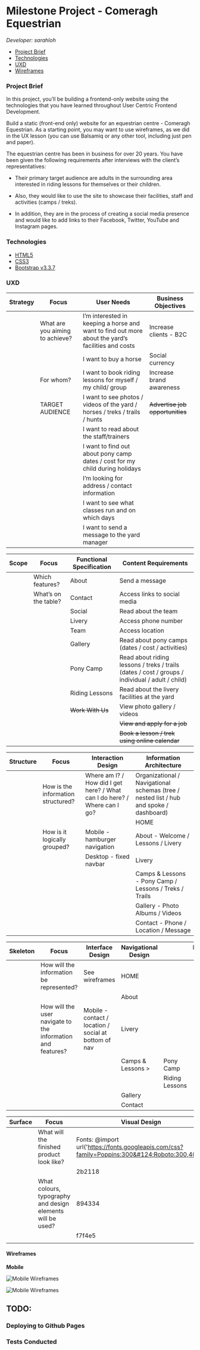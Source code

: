 # Milestone Project - Comeragh Equestrian

*Developer: sarahloh*

- [Project Brief](#project-brief)
- [Technologies](#technologies)
- [UXD](#uxd)
- [Wireframes](#wireframes)

### Project Brief

In this project, you’ll be building a frontend-only website using the technologies that you have learned throughout User Centric Frontend Development.

Build a static (front-end only) website for an equestrian centre - Comeragh Equestrian. As a starting point, you may want to use wireframes, as we did in the UX lesson (you can use Balsamiq or any other tool, including just pen and paper).

The equestrian centre has been in business for over 20 years. You have been given the following requirements after interviews with the client’s representatives:

- Their primary target audience are adults in the surrounding area interested in riding lessons for themselves or their children.

- Also, they would like to use the site to showcase their facilities, staff and activities (camps / treks).

- In addition, they are in the process of creating a social media presence and would like to add links to their Facebook, Twitter, YouTube and Instagram pages. 


### Technologies

- [HTML5](https://developer.mozilla.org/en-US/docs/Web/Guide/HTML/HTML5)
- [CSS3](https://developer.mozilla.org/en-US/docs/Web/CSS/CSS3)
- [Bootstrap v3.3.7](https://getbootstrap.com/docs/3.3/)


### UXD

| Strategy  | Focus                                                       | User Needs                                                                                        | Business Objectives                                                                             |
|-----------|-------------------------------------------------------------|---------------------------------------------------------------------------------------------------|-------------------------------------------------------------------------------------------------|
|           | What are you aiming to achieve?                             | I’m interested in keeping a horse and want to find out more about the yard’s facilities and costs | Increase clients - B2C                                                                          |
|           |                                                             | I want to buy a horse                                                                             | Social currency                                                                                 |
|           | For whom?                                                   | I want to book riding lessons for myself / my child/ group                                        | Increase brand awareness                                                                        |
|           | TARGET AUDIENCE                                             | I want to see photos / videos of the yard / horses / treks / trails / hunts                       | ~~Advertise job opportunities~~                                                                 |
|           |                                                             | I want to read about the staff/trainers                                                           |                                                                                                 |
|           |                                                             | I want to find out about pony camp dates / cost for my child during holidays                      |                                                                                                 |
|           |                                                             | I’m looking for address / contact information                                                     |                                                                                                 |
|           |                                                             | I want to see what classes run and on which days                                                  |                                                                                                 |
|           |                                                             | I want to send a message to the yard manager                                                      |                                                                                                 |                    

| Scope     | Focus                                                       | Functional Specification                                                                          | Content Requirements                                                                            |
|-----------|-------------------------------------------------------------|---------------------------------------------------------------------------------------------------|-------------------------------------------------------------------------------------------------|
|           | Which features?                                             | About                                                                                             | Send a message                                                                                  |                    
|           | What’s on the table?                                        | Contact                                                                                           | Access links to social media                                                                    |                    
|           |                                                             | Social                                                                                            | Read about the team                                                                             |                    
|           |                                                             | Livery                                                                                            | Access phone number                                                                             |                   
|           |                                                             | Team                                                                                              | Access location                                                                                 |                    
|           |                                                             | Gallery                                                                                           | Read about pony camps (dates / cost / activities)                                               |                    
|           |                                                             | Pony Camp                                                                                         | Read about riding lessons / treks / trails (dates / cost / groups / individual / adult / child) |                   
|           |                                                             | Riding Lessons                                                                                    | Read about the livery facilities at the yard                                                    |                   
|           |                                                             | ~~Work With Us~~                                                                                  | View photo gallery / videos                                                                     |                    
|           |                                                             |                                                                                                   | ~~View and apply for a job~~                                                                    |                    
|           |                                                             |                                                                                                   | ~~Book a lesson / trek using online calendar~~                                                  |                    

| Structure | Focus                                                       | Interaction Design                                                                                | Information Architecture                                                                        |                    
|-----------|-------------------------------------------------------------|---------------------------------------------------------------------------------------------------|-------------------------------------------------------------------------------------------------|
|           | How is the information structured?                          | Where am I? / How did I get here? / What can I do here? / Where can I go?                         | Organizational / Navigational schemas (tree / nested list / hub and spoke / dashboard)          |                    
|           |                                                             |                                                                                                   | HOME                                                                                            |                    
|           | How is it logically grouped?                                | Mobile - hamburger navigation                                                                     | About - Welcome / Lessons / Livery                                                              |                    
|           |                                                             | Desktop - fixed navbar                                                                            | Livery                                                                                          |                    
|           |                                                             |                                                                                                   | Camps & Lessons - Pony Camp / Lessons / Treks / Trails                                          |
|           |                                                             |                                                                                                   | Gallery - Photo Albums / Videos                                                                 |                    
|           |                                                             |                                                                                                   | Contact - Phone / Location / Message                                                            |

| Skeleton  | Focus                                                       | Interface Design                                                                                  | Navigational Design |                                                      | Information Design |
|-----------|-------------------------------------------------------------|---------------------------------------------------------------------------------------------------|---------------------|------------------------------------------------------|--------------------|
|           | How will the information be represented?                    | See wireframes                                                                                    | HOME                |                                                      |                    |
|           |                                                             |                                                                                                   | About               |                                                      |                    |
|           | How will the user navigate to the information and features? | Mobile - contact / location / social at bottom of nav                                             | Livery              |                                                      |                    |
|           |                                                             |                                                                                                   | Camps & Lessons >   | Pony Camp                                            |                    |
|           |                                                             |                                                                                                   |                     | Riding Lessons                                       |                    |
|           |                                                             |                                                                                                   | Gallery             |                                                      |                    |
|           |                                                             |                                                                                                   | Contact             |                                                      |                    |

| Surface   | Focus                                                       | Visual Design                                                                                                                                                                                                                         
|-----------|-------------------------------------------------------------|----------------------------------------------------------------------------------------------------------------------|
|           | What will the finished product look like?                   | Fonts: @import url('https://fonts.googleapis.com/css?family=Poppins:300&#124;Roboto:300,400');                            |
|           |                                                             | 2b2118                                                                                                               |
|           | What colours, typography and design elements will be used?  | 894334                                                                                                               |
|           |                                                             | f7f4e5                                                                                                               |
|           |                                                             |                                                                                                                      |                    

#### Wireframes

**Mobile**

![Mobile Wireframes](http://bit.ly/2Fx7Pdd)

![Mobile Wireframes](http://bit.ly/2oWn6Kx)

## TODO:

### Deploying to Github Pages

### Tests Conducted
